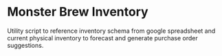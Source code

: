 # Monster Brew Inventory
Utility script to reference inventory schema from google spreadsheet and current physical inventory to forecast and generate purchase order suggestions.
